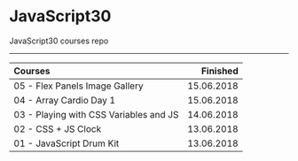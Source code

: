 # JavaScript30
JavaScript30 courses repo

--------------------------

| Courses                                                    |    Finished |
|:-----------------------------------------------------------|------------:|
| 05 - Flex Panels Image Gallery                             |  15.06.2018 |
| 04 - Array Cardio Day 1                                    |  15.06.2018 |
| 03 - Playing with CSS Variables and JS                     |  14.06.2018 |
| 02 - CSS + JS Clock                                        |  13.06.2018 |
| 01 - JavaScript Drum Kit                                   |  13.06.2018 |
